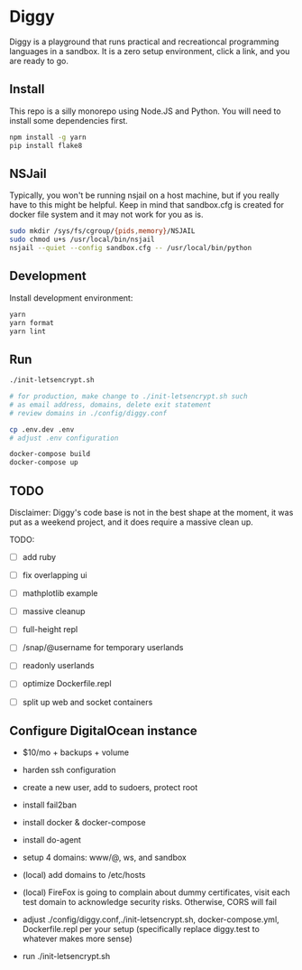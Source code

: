 # Diggy

Diggy is a playground that runs practical and recreationcal
programming languages in a sandbox. It is a zero setup environment,
click a link, and you are ready to go.

## Install

This repo is a silly monorepo using Node.JS and Python. You will need
to install some dependencies first.

```bash
npm install -g yarn
pip install flake8
```

## NSJail

Typically, you won't be running nsjail on a host machine, but if you
really have to this might be helpful. Keep in mind that sandbox.cfg is
created for docker file system and it may not work for you as is.

```bash
sudo mkdir /sys/fs/cgroup/{pids,memory}/NSJAIL
sudo chmod u+s /usr/local/bin/nsjail
nsjail --quiet --config sandbox.cfg -- /usr/local/bin/python
```

## Development

Install development environment:

```bash
yarn
yarn format
yarn lint
```

## Run

```bash
./init-letsencrypt.sh

# for production, make change to ./init-letsencrypt.sh such
# as email address, domains, delete exit statement
# review domains in ./config/diggy.conf

cp .env.dev .env
# adjust .env configuration

docker-compose build
docker-compose up
```

## TODO

Disclaimer: Diggy's code base is not in the best shape at the moment,
it was put as a weekend project, and it does require a massive clean
up.

TODO:
  - [ ] add ruby
  - [ ] fix overlapping ui
  - [ ] mathplotlib example

  - [ ] massive cleanup
  - [ ] full-height repl
  - [ ] /snap/@username for temporary userlands
  - [ ] readonly userlands
  - [ ] optimize Dockerfile.repl
  - [ ] split up web and socket containers

## Configure DigitalOcean instance

- $10/mo + backups + volume
- harden ssh configuration
- create a new user, add to sudoers, protect root
- install fail2ban
- install docker & docker-compose
- install do-agent

- setup 4 domains: www/@, ws, and sandbox
- (local) add domains to /etc/hosts
- (local) FireFox is going to complain about dummy certificates, visit
  each test domain to acknowledge security risks. Otherwise, CORS will fail
- adjust ./config/diggy.conf,./init-letsencrypt.sh,
  docker-compose.yml, Dockerfile.repl per your setup (specifically
  replace diggy.test to whatever makes more sense)
- run ./init-letsencrypt.sh
